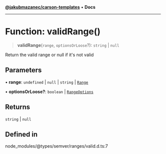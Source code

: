 [**@jakubmazanec/carson-templates**](../../../README.md) • **Docs**

---

# Function: validRange()

> **validRange**(`range`, `optionsOrLoose`?): `string` \| `null`

Return the valid range or null if it's not valid

## Parameters

• **range**: `undefined` \| `null` \| `string` \| [`Range`](../classes/Range.md)

• **optionsOrLoose?**: `boolean` \| [`RangeOptions`](../interfaces/RangeOptions.md)

## Returns

`string` \| `null`

## Defined in

node_modules/@types/semver/ranges/valid.d.ts:7
